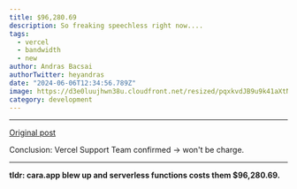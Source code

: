 ```yaml
---
title: $96,280.69
description: So freaking speechless right now....
tags:
  - vercel
  - bandwidth
  - new
author: Andras Bacsai
authorTwitter: heyandras
date: "2024-06-06T12:34:56.789Z"
image: https://d3e0luujhwn38u.cloudfront.net/resized/pqxkvdJB9u9k41aXtNsTjdz1sr8Vhmap7mrYJs8K35Y/s:1200/plain/s3://typefully-user-uploads/img/original/10070/6a533772-aa0b-45ed-bc2a-ae5e3ab594c1.png__edited
category: development
---
```


---

[Original post](https://x.com/zemotion/status/1798558292681343039)

Conclusion: Vercel Support Team confirmed -> won't be charge.

---

__tldr: cara.app blew up and serverless functions costs them $96,280.69.__


